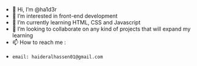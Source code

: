 - 👋 Hi, I’m @ha1d3r
- 👀 I’m interested in front-end development
- 🌱 I’m currently learning HTML, CSS and Javascript
- 💞️ I’m looking to collaborate on any kind of projects that will expand my learning 
- 📫 How to reach me :
-     email: haideralhassen01@gmail.com

<!---
ha1d3r/ha1d3r is a ✨ special ✨ repository because its `README.md` (this file) appears on your GitHub profile.
You can click the Preview link to take a look at your changes.
--->
